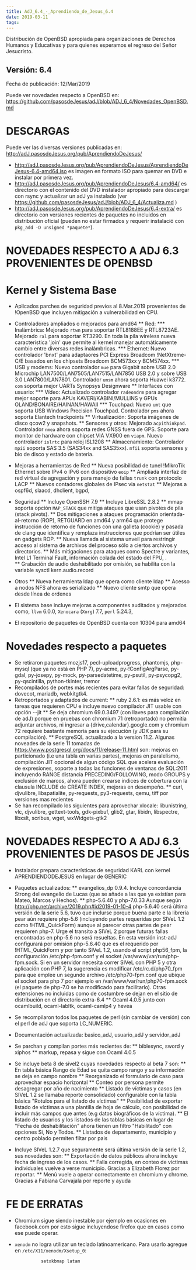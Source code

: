 ```yaml
---
title: AdJ_6.4_-_Aprendiendo_de_Jesus_6.4
date: 2019-03-11
tags:
---
```

Distribución de OpenBSD apropiada para organizaciones de Derechos Humanos
y Educativas y para quienes esperamos el regreso del Señor Jesucristo.

##  Versión: 6.4
Fecha de publicación: 12/Mar/2019

Puede ver novedades respecto a OpenBSD en:
  https://github.com/pasosdeJesus/adJ/blob/ADJ_6_4/Novedades_OpenBSD.md

# DESCARGAS

Puede ver las diversas versiones publicadas en: 
  http://adJ.pasosdeJesus.org/pub/AprendiendoDeJesus/

* http://adJ.pasosdeJesus.org/pub/AprendiendoDeJesus/AprendiendoDeJesus-6.4-amd64.iso es imagen en formato ISO para quemar en DVD e instalar por primera vez.
* http://adJ.pasosdeJesus.org/pub/AprendiendoDeJesus/6.4-amd64/ es directorio con el contenido del DVD instalador apropiado para descargar con rsync y actualizar un adJ ya instalado (ver  https://github.com/pasosdeJesus/adJ/blob/ADJ_6_4/Actualiza.md )
* http://adJ.pasosdeJesus.org/pub/AprendiendoDeJesus/6.4-extra/ es directorio con versiones recientes de paquetes no incluidos en distribución oficial (pueden no estar firmados y requerir instalació con ```pkg_add -D unsigned *paquete*```).



#  NOVEDADES RESPECTO A ADJ 6.3 PROVENIENTES DE OPENBSD

#  Kernel y Sistema Base
* Aplicados parches de seguridad previos al 8.Mar.2019 provenientes de 
  !OpenBSD que incluyen mitigación a vulnerabilidad en CPU.
* Controladores ampliados o mejorados para amd64
** Red:
*** Inalámbrica: Mejorado ```rtwn``` para soportar 
                  RTL8188EE y RTL8723AE. Mejorado ```ral``` para soportar
                  RT3290. En toda la pila wireless nueva característica
                  'join' que permite al kernel manejar automáticamente cambio
                  entre diversas redes inalámbricas.
*** Ethernet: Nuevo controlador 'bnxt' para adaptaores PCI 
                  Express Broadcom !NetXtreme-C/E basados en los chipsets 
                  Broadcom BCM573xx y BCM574xx.
*** USB y modems: Nuevo controlador ```mue``` para Gigabit sobre
                  USB 2.0 Microchip LAN7500/LAN7505/LAN7515/LAN7850 USB 2.0 y 
                  sobre USB 3.0 LAN7800/LAN7801. Controlador ```umsm``` ahora
                  soporta Huawei k3772. ```com```  soporta mejor UARTs Synopsys 
                  Designware 
** Interfaces con usuario:
*** Vídeo: Actualizado controlador ```radeondrm``` para agregar
                  mejor soporte para APUs KAVERI/KABINI/MULLINS y GPUs 
                  OLAND/BONAIRE/HAINAN/HAWAII
*** Touchpad: Nuevo ```umt``` que soporta USB Windows Precision 
                  Touchpad. Controlador ```pms``` ahora soporta Elantech 
                  trackpoints
** Virtualización: Soporta imágenes de disco qcow2 y snapshots. 
** Sensores y otros: Mejorado ```acpithinkpad```. Controlador ```nmea``` ahora 
          soporta redes GNSS fuera de GPS. Soporte para monitor de hardware con
          chipset VIA VX900  en ```viapm```. Nuevo controlador ```islrtc``` para 
          reloj ISL1208
** Almacenamiento: Controlador ```mpii``` soporta SAS 3.5 (SAS34xx and 
          SAS35xx).  ```mfii``` soporta sensores y bio de disco y estado de bateria.
        
* Mejoras a herramientas de Red
** Nueva posibilidad de tunel !MikroTik Ethernet sobre IPv4 o IPv6 con 
          dispositivo ```eoip```
** Ampliada interfaz de red virtual de agregación y para manejo de 
          fallas ```trunk``` con protocolo LACP
** Nuevos contadores globales de IPsec via ```netstat```
** Mejoras a ospf6d, slaacd, dhclient, bgpd,
* Seguridad
** Incluye OpenSSH 7.9 
** Incluye LibreSSL 2.8.2
** mmap soporta opción `MAP_STACK` que mitiga ataques 
          que usan pivotes de pila (stack pivots).
** Dos mitigaciones a ataques programación orientada-al-retorno (ROP),
          RETGUARD en amd64 y arm64 que protege instrucción de retorno de 
          funciones con una galleta (cookie) y pasada de clang que identifica
          y remplaza instrucciones que podrían ser útiles en gadgets ROP.
** Nueva llamada al sistema unveil para restringir acceso 
          al sistema de archivos del proceso sólo a ciertos archivos 
          y directorios. 
** Más mitigaciones para ataques como Spectre y variantes, 
          Intel L1 Terminal Fault, información colada del estado del FPU, .  
** Grabación de audio deshabilitado por omisión, se habilita con la 
          variable sysctl kern.audio.record

* Otros
** Nueva herramienta ldap que opera como cliente ldap
** Acesso a nodos NFS ahora es serializado
** Nuevo cliente smtp que opera desde línea de ordenes

* El sistema base incluye mejoras a componentes auditados y mejorados 
  como, ```llvm``` 6.0.0,  ```Xenocara``` (```Xorg```) 7.7, ```perl``` 5.24.3, 
* El repositorio de paquetes de OpenBSD cuenta con 10304 para amd64


#  Novedades respecto a paquetes 

* Se retiraron paquetes mozjs17, pecl-uploadprogress, phantomjs, php-mysql 
  (que ya no está en PHP 7), py-acme, py-!ConfigArgParse, py-gdal, py-josepy, 
  py-mock, py-parsedatetime, py-psutil, py-psycopg2, py-qscintilla, 
  python-tkinter, tremor 
* Recompilados de portes más recientes para evitar fallas de seguridad: 
        dovecot, mariadb, webkitgtk4.
* Retroportados y adaptados de current: 
** ruby 2.6.1: es más veloz en tareas que requieren CPU e incluye
          nuevo compilador JIT usable con opción --jit
** Se deja chromium 69.0.3497 (con llaves para compilación de adJ) 
          porque en pruebas con chromium 71 (retroportado) no permitia 
          adjuntar archivos, ni ingresar a {drive,calendar}.google.com y 
          chromium 72 requiere bastante memoria para su ejecución
          (y JDK para su compilación).
** PostgreSQL actualizado a la version 11.2. Algunas noveades de 
          la serie 11 tomadas de 
          https://www.postgresql.org/docs/11/release-11.html son: 
          mejoras en particionado (i.e una tabla en varias partes),
          mejoras en paralelismo, compilación JIT opcional de algun 
          código SQL que acelera evaluación de expresiones, soporte
          a todas las funciones de ventanas de SQL:2011 incluyendo
          RANGE distancia PRECEDING/FOLLOWING, modo GROUPS y exclusión
          de marcos, ahora pueden crearse indices de cobertura con 
          la clausula INCLUDE de CREATE INDEX, mejoras en 
          desempeño.
** curl, djvulibre, libspatialite, py-requests, py3-requests,
          qemu, tiff por versiones mas recientes
* Se han recompilado los siguientes para aprovechar xlocale: libunistring, 
  vlc, djvulibre, gettext-tools, gdk-pixbuf, glib2, gtar, libidn, 
  libspectre, libxslt, scribus, wget, wxWidgets-gtk2


#  NOVEDADES RESPECTO A ADJ 6.3 PROVENIENTES DE PASOS DE JESÚS

* Instalador prepara características de seguridad KARL con kernel 
  APRENDIENDODEJESUS en lugar de GENERIC

* Paquetes actualizados:
** evangelios_dp 0.9.4.  Incluye concordancia Strong del evangelio de 
   Lucas (que se añade a las que ya existían para Mateo, Marcos y Hechos).
** php-5.6.40 y php-7.0.33
   Aunque según http://php.net/archive/2019.php#id2019-01-10-4
   php-5.6.40 será última versión de la serie 5.6,
   tuvo que inclurse porque buena parte e la librería pear 
   aún requiere php-5.6 (incluyendo partes requeridas por 
   SIVeL 1.2 como !HTML_QuickForm) aunque al parecer otras 
   partes de pear requieren php-7.
   Urge el transito a SIVeL 2 porque futuras fallas encontradas
   en php-5.6 no será resueltas.
   En esta versión inst-adJ configurará por omisión php-5.6.40 
   que es el requerido por !HTML_QuickForm y por tanto SIVeL 1.2, 
   usando el script php56_fpm, la configuración 
   /etc/php-fpm.conf y el socket /var/www/var/run/php-fpm.sock.
   Si en un servidor necesita correr SIVeL con PHP 5 y otra
   aplicación con PHP 7, la sugerencia es modificar 
   /etc/rc.d/php70_fpm para que emplee un segundo
   archivo /etc/php70-fpm.conf que ubique el socket para
   php 7 por ejemplo en /var/www/var/run/php70-fpm.sock (el paquete de php-7.0 se ha modificado para facilitarlo).
   Otras extensiones no incluidas como de costumbre se dejan 
   en el sitio de distribución en el directorio extra-6.4
** Ocaml 4.0.5 junto con ocamlbuild, ocaml-labltk, ocaml-camlp4 y hevea

* Se recompilaron todos los paquetes de perl (sin cambiar de versión) con
  el perl de adJ que soporta LC_NUMERIC.  

* Documentación actualizada: basico_adJ, usuario_adJ y servidor_adJ

* Se parchan y compilan portes más recientes de:
** biblesync, sword y xiphos
** markup, repasa y sigue con Ocaml 4.0.5

* Se incluye beta 8 de sivel2 cuyas novedades respecto al beta 7 son:
** En tabla básica Rango de Edad se quita campo rango y su información se 
    deja en campo nombre
** Reorganizado el formulario de caso para aprovechar espacio horizontal
** Conteo por persona permite desagregar por año de nacimiento
** Listado de víctimas y casos (en SIVeL 1.2 se llamaba reporte consolidado)
    configurable con la tabla básica "Rotulos para el listado de víctimas"
** Posibilidad de exportar listado de víctimas a una plantilla
    de hoja de cálculo, con posibilidad de incluir más campos que antes (e.g
    datos biográficos de la víctima).
** El listado de usuarios y los listados de las tablas básicas en lugar de 
    "Fecha de deshabilitación" ahora tienen un filtro "Habilitado" con 
    opciones Si, No y Todos.
** Listados de departamento, municipio y centro poblado permiten filtar 
    por pais 
* Incluye SIVeL 1.2.7 que seguramente será última versión de la serie 1.2,
  sus novedades son:
** Exportación de datos públicos ahora incluye fecha de ingreso de los casos.
** Falla corregida, en conteo de víctimas individuales vuelve a verse municipio. Gracias a Elizabeth Florez por reportar.
** Menú vuele a operar correctamente en chromium y chrome. Gracias a Fabiana Carvajala por reporte y ayuda


#  FE DE ERRATAS

- Chromium sigue siendo inestable por ejemplo en ocasiones en facebook.com
  por esto sigue incluyendose firefox que en casos como ese puede operar.

- ```xenodm``` no logra utilizar un teclado latinoamericano.  Para usarlo
  agregue en `/etc/X11/xenodm/Xsetup_0`:

                setxkbmap latam
